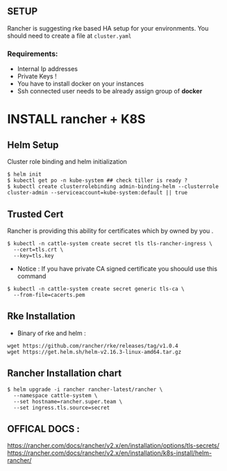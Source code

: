 ## SETUP

Rancher is suggesting rke based HA setup for your environments. You should need to create a file at `cluster.yaml`
### Requirements:
* Internal Ip addresses
* Private Keys !
* You have to install docker on your instances
* Ssh connected user needs to be already assign group of  <b>docker</b>

# INSTALL rancher + K8S

## Helm Setup

Cluster role binding and helm initialization
```
$ helm init
$ kubectl get po -n kube-system ## check tiller is ready ?
$ kubectl create clusterrolebinding admin-binding-helm --clusterrole cluster-admin --serviceaccount=kube-system:default || true

```

## Trusted Cert

Rancher is providing this ability for certificates which by owned by you .


```
$ kubectl -n cattle-system create secret tls tls-rancher-ingress \
  --cert=tls.crt \
  --key=tls.key

```
* Notice : If you have private CA signed certificate you shoould use this command 

```
$ kubectl -n cattle-system create secret generic tls-ca \
  --from-file=cacerts.pem
```
## Rke Installation

* Binary of rke and helm :

```
wget https://github.com/rancher/rke/releases/tag/v1.0.4
wget https://get.helm.sh/helm-v2.16.3-linux-amd64.tar.gz
```

## Rancher Installation chart

```
$ helm upgrade -i rancher rancher-latest/rancher \
  --namespace cattle-system \
  --set hostname=rancher.super.team \
  --set ingress.tls.source=secret
```

## OFFICAL DOCS : 

https://rancher.com/docs/rancher/v2.x/en/installation/options/tls-secrets/
https://rancher.com/docs/rancher/v2.x/en/installation/k8s-install/helm-rancher/


